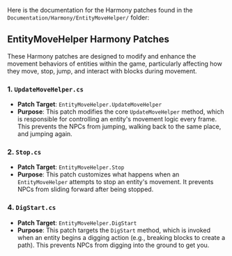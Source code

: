 Here is the documentation for the Harmony patches found in the `Documentation/Harmony/EntityMoveHelper/` folder:

## EntityMoveHelper Harmony Patches

These Harmony patches are designed to modify and enhance the movement behaviors of entities within the game,
particularly affecting how they move, stop, jump, and interact with blocks during movement.

### 1. `UpdateMoveHelper.cs`

* **Patch Target**: `EntityMoveHelper.UpdateMoveHelper`
* **Purpose**: This patch modifies the core `UpdateMoveHelper` method, which is responsible for controlling an entity's
  movement logic every frame. This prevents the NPCs from jumping, walking back to the same place, and jumping again.

### 2. `Stop.cs`

* **Patch Target**: `EntityMoveHelper.Stop`
* **Purpose**: This patch customizes what happens when an `EntityMoveHelper` attempts to stop an entity's movement. It
  prevents NPCs from sliding forward after being stopped.

### 4. `DigStart.cs`

* **Patch Target**: `EntityMoveHelper.DigStart`
* **Purpose**: This patch targets the `DigStart` method, which is invoked when an entity begins a digging action (e.g.,
  breaking blocks to create a path). This prevents NPCs from digging into the ground to get you.